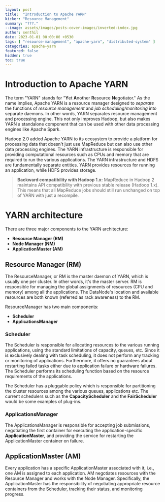 ```yaml
---
layout: post
title:  "Introduction to Apache YARN"
kicker: "Resource Management"
summary: "???."
--image: assets/images/posts-cover-images/inverted-index.jpg
author: senthil
date: 2023-01-01 00:00:00 +0530
tags: [ "resource-management", "apache-yarn", "distributed-system" ]
categories: apache-yarn
featured: false
hidden: true
toc: true
---
```


# Introduction to Apache YARN

The term "YARN" stands for "**Y**et **A**nother **R**esource **N**egotiator." As the name implies, Apache YARN is a resource manager designed to *separate* the functions of *resource management* and *job scheduling/monitoring* into separate daemons. In other words, YARN separates resource management and processing engine. This not only improves Hadoop, but also makes YARN a standalone component that can be used with other data processing engines like Apache Spark.

Hadoop 2.0 added Apache YARN to its ecosystem to provide a platform for processing data that doesn't just use MapReduce but can also use other data processing engines. The YARN infrastructure is responsible for providing computational resources such as CPUs and memory that are required to run the various applications. The YARN infrastructure and HDFS are fundamentally separate entities. YARN provides resources for running an application, while HDFS provides storage.

> **Backward compatibility with Hadoop 1.x:** MapReduce in Hadoop 2 maintains API compatibility with previous stable release (Hadoop 1.x). This means that all MapReduce jobs should still run unchanged on top of YARN with just a recompile.

# YARN architecture

There are three major components to the YARN architecture:

- **Resource Manager (RM)**
- **Node Manager (NM)**
- **ApplicationMaster (AM)**

## Resource Manager (RM)

The ResourceManager, or RM is the master daemon of YARN, which is usually one per cluster. In other words, it's the master server. RM is responsible for managing the global assignments of resources (CPU and memory) among all the applications. The DataNode's location and available resources are both known (referred as rack awareness) to the RM.

ResourceManager has two main components:

- **Scheduler**
- **ApplicationsManager**

### Scheduler

The Scheduler is responsible for allocating resources to the various running applications, using the standard limitations of capacity, queues, etc. Since it is exclusively dealing with task scheduling, it does not perform any tracking or monitoring of applications. Furthermore, it offers no guarantees about restarting failed tasks either due to application failure or hardware failures. The Scheduler performs its scheduling function based on the resource requirements of the applications.

The Scheduler has a pluggable policy which is responsible for partitioning the cluster resources among the various queues, applications etc. The current schedulers such as the **CapacityScheduler** and the **FairScheduler** would be some examples of plug-ins.

### ApplicationsManager

The ApplicationsManager is responsible for accepting job submissions, negotiating the first container for executing the application-specific **ApplicationMaster**, and providing the service for restarting the ApplicationMaster container on failure.

## ApplicationMaster (AM)

Every application has a specific ApplicationMaster associated with it, i.e., one AM is assigned to each application. AM negotiates resources with the Resource Manager and works with the Node Manager. Specifically, the ApplicationMaster has the responsibility of negotiating appropriate resource containers from the Scheduler, tracking their status, and monitoring progress.

